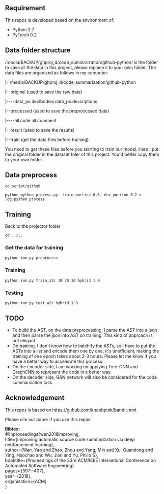 ## Requirement
This repos is developed based on the environment of:
- Python 2.7
- PyTorch 0.2

## Data folder structure
/media/BACKUP/ghproj_d/code_summarization/github-python/ is the folder to save all the data in this project, please replace it to your own folder.
The data files are organized as follows in my computer:

|- /media/BACKUP/ghproj_d/code_summarization/github-python

|--original (used to save the raw data)

|----data_ps.declbodies  data_ps.descriptions

|--processed (used to save the preprocessed data)

|----all.code  all.comment

|--result (used to save the results)

|--train (get the data files before training)

You need to get these files before you starting to train our model.
Here I put the original folder in the dataset foler of this project. You'd better copy them to your own folder.

## Data preprocess
```
cd script/github
```

```
python python_process.py -train_portion 0.6 -dev_portion 0.2 > log.python_process
```
## Training
Back to the projector folder
```
cd ../..
```

### Get the data for training
```
python run.py preprocess
```

### Training
```
python run.py train_a2c 10 30 10 hybrid 1 0
```

### Testing
```
python run.py test_a2c hybrid 1 0
```


## TODO
- To build the AST, on the data preprocessing, I parse the AST into a json and then parse the json into AST on training. This kind of approach is not elegant.
- On training, I don't know how to batchify the ASTs, so I have to put the ASTs into a list and encode them one by one. It's unefficient, making the training of one epoch takes about 2-3 hours. Please let me know if you have a better way to accelerate this process.
- On the encoder side, I am working on applying Tree-CNN and GraphCNN to represent the code in a better way.
- On the decoder side, GAN network will also be considered for the code summarization task.

## Acknowledgement
This repos is based on https://github.com/khanhptnk/bandit-nmt

Please cite our paper if you use this repos.

**Bibtex:**<br />
@Inproceedings{wan2018improving,<br />
  title={Improving automatic source code summarization via deep reinforcement learning},<br />
  author={Wan, Yao and Zhao, Zhou and Yang, Min and Xu, Guandong and Ying, Haochao and Wu, Jian and Yu, Philip S},<br />
  booktitle={Proceedings of the 33rd ACM/IEEE International Conference on Automated Software Engineering}<br />
  pages={397--407},<br />
  year={2018},<br />
  organization={ACM}<br />
}<br />